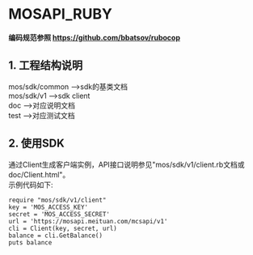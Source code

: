 # MOSAPI_RUBY
**编码规范参照 https://github.com/bbatsov/rubocop**
## 1. 工程结构说明
mos/sdk/common  -->sdk的基类文档   
mos/sdk/v1  -->sdk client  
doc  -->对应说明文档  
test -->对应测试文档
## 2. 使用SDK
通过Client生成客户端实例，API接口说明参见"mos/sdk/v1/client.rb文档或doc/Client.html"。  
示例代码如下:  

```
require "mos/sdk/v1/client"  
key = 'MOS_ACCESS_KEY'  
secret = 'MOS_ACCESS_SECRET'  
url = 'https://mosapi.meituan.com/mcsapi/v1'  
cli = Client(key, secret, url)  
balance = cli.GetBalance()  
puts balance
```

